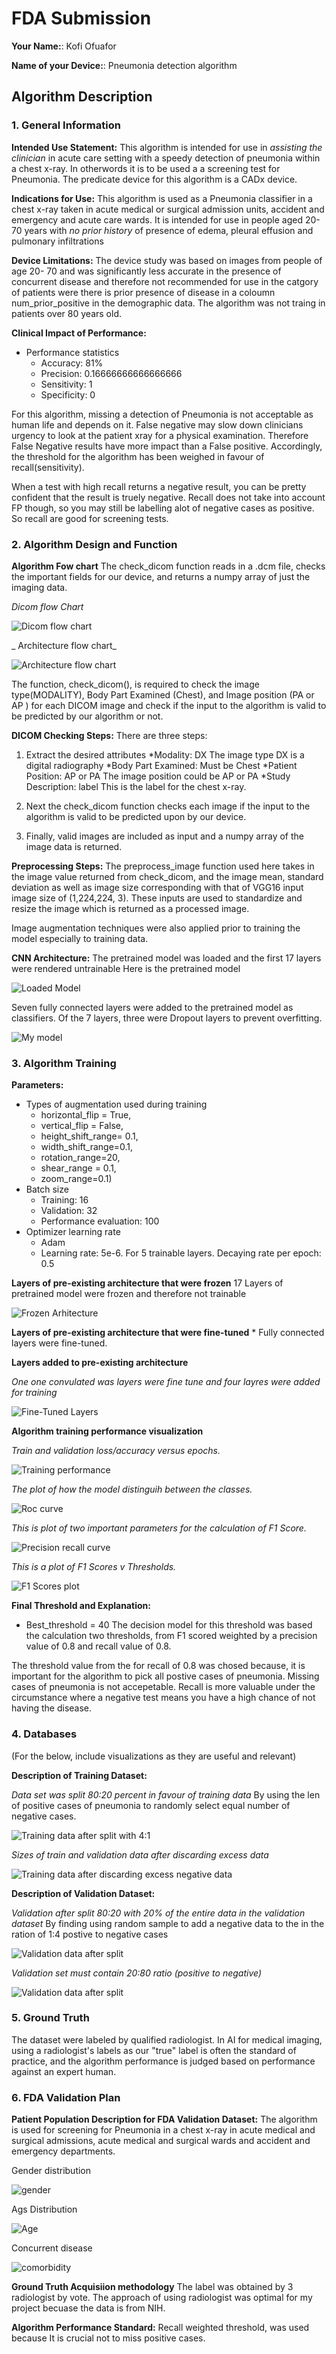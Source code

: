# FDA  Submission

**Your Name:**: Kofi Ofuafor

**Name of your Device:**: Pneumonia detection algorithm

## Algorithm Description 

### 1. General Information

**Intended Use Statement:** 
This algorithm is intended for use in _assisting the clinician_ in acute care setting with a speedy detection of pneumonia within a chest x-ray. In otherwords it is to be used a a screening test for Pneumonia. The predicate device for this algorithm is a CADx device.


**Indications for Use:**
This algorithm is used as a Pneumonia classifier in a chest x-ray taken in acute medical or surgical admission units, accident and emergency and acute care wards. It is intended for use in people aged 20-70 years with _no prior history_ of presence of edema, pleural effusion and pulmonary infiltrations


**Device Limitations:**
The device study was based on images from people of age 20- 70 and was significantly less accurate in the presence of concurrent disease and therefore not recommended for use in the catgory of patients were there is prior presence of disease in a coloumn num_prior_positive in the demographic data. The algorithm was not traing in patients over 80 years old. 

**Clinical Impact of Performance:**
* Performance statistics
    * Accuracy: 81%
    * Precision: 0.16666666666666666
    * Sensitivity: 1
    * Specificity: 0

For this algorithm, missing a detection of Pneumonia is not acceptable as human life and depends on it. False negative may slow down clinicians urgency to look at the patient xray for a physical examination. Therefore False Negative results have more impact than a False positive. Accordingly, the threshold for the algorithm has been weighed in favour of recall(sensitivity). 

When a test with high recall returns a negative result, you can be pretty confident that the result is truely negative. Recall does not take into account FP though, so you may still be labelling alot of negative cases as positive. So recall are good for screening tests.

### 2. Algorithm Design and Function

**Algorithm Fow chart**
The check_dicom function reads in a .dcm file, checks the important fields for our device, and returns a numpy array of just the imaging data.


_Dicom flow Chart_


![Dicom flow chart](/Figure/dicom-flow-chart.jpeg)



_ Architecture flow chart_


![Architecture flow chart](/Figure/architecture-diagram.jpeg)










The function, check_dicom(), is required to check the image type(MODALITY), Body Part Examined (Chest), and Image position (PA or AP ) for each DICOM image and check if the input to the algorithm is valid to be predicted by our algorithm or not.

**DICOM Checking Steps:**
There are three steps:
1. Extract the desired attributes
*Modality: DX
The image type DX is a digital radiography
*Body Part Examined: Must be Chest
*Patient Position: AP or PA
The image position could be AP or PA
*Study Description: label
This is the label for the chest x-ray.

2. Next the check_dicom function checks each image if the input to the algorithm is valid to be predicted upon by our device.

3. Finally, valid images are included as input and a numpy array of the image data is returned.

**Preprocessing Steps:**
The preprocess_image function used here takes in the image value returned from check_dicom, and the image mean, standard deviation as well as image size corresponding with that of VGG16 input image size of (1,224,224, 3). These inputs are used to standardize and resize the image which is returned as a processed image.

Image augmentation techniques were also applied prior to training the model especially to training data.

**CNN Architecture:**
The pretrained model was loaded and the first 17 layers were rendered untrainable
Here is the pretrained model



   ![Loaded Model](/Figure/pre_trained_model.jpeg)


Seven fully connected layers were added to the pretrained model as classifiers. Of the 7 layers, three were Dropout layers to prevent overfitting.


   ![My model](/Figure/my_model.jpeg)


### 3. Algorithm Training

**Parameters:**
* Types of augmentation used during training
    * horizontal_flip = True, 
    * vertical_flip = False, 
    * height_shift_range= 0.1, 
    * width_shift_range=0.1, 
    * rotation_range=20, 
    * shear_range = 0.1,
    * zoom_range=0.1)
* Batch size
    * Training: 16
    * Validation: 32
    * Performance evaluation: 100
* Optimizer learning rate
    * Adam
    * Learning rate: 5e-6. For 5 trainable layers. 
        Decaying rate per epoch: 0.5

**Layers of pre-existing architecture that were frozen**
17 Layers of pretrained model were frozen and therefore not trainable

   ![Frozen Arhitecture](/Figure/pre-existing-frozen-arch.jpeg )


**Layers of pre-existing architecture that were fine-tuned**
    * Fully connected layers were fine-tuned.  
    
  
**Layers added to pre-existing architecture**
    
   _One one convulated was layers were fine tune and four layres were added for training_
    
   ![Fine-Tuned Layers](/Figure/fine-tuned-layers.jpeg)


**Algorithm training performance visualization**

   _Train and validation loss/accuracy versus epochs._

  ![Training performance](/Figure/training-performance-plot.jpeg)

  
  _The plot of how the model distinguih between the classes._
  
  ![Roc curve](/Figure/plot-auc-curve.jpeg)

  
  _This is plot of two important parameters for the calculation of F1 Score._
  
  ![Precision recall curve](/Figure/pr.jpeg)
  
  _This is a plot of F1 Scores v Thresholds._
  
  ![F1 Scores plot](/Figure/f1-scores.jpeg)



**Final Threshold and Explanation:**
* Best_threshold = 40
The decision model for this threshold was based the calculation two thresholds, from  F1 scored weighted by a precision value of 0.8 and recall value of 0.8.

The threshold value from the for recall of 0.8 was chosed because, it is important for the algorithm to pick all postive cases of pneumonia. Missing cases of pneumonia is not accepetable. Recall is more valuable under the circumstance where a negative test means you have a high chance of not having the disease. 

### 4. Databases
 (For the below, include visualizations as they are useful and relevant)

**Description of Training Dataset:** 

   _Data set was split 80:20 percent in favour of training data_
    By using the len of positive cases of pneumonia to randomly select equal number of negative cases.
    
   ![Training data after split with 4:1](/Figure/train-data-b4.jpeg)
   
   _Sizes of train and validation data after discarding excess data_
   
   ![Training data after discarding excess negative data](/Figure/train-data-after.jpeg)



**Description of Validation Dataset:** 

   _Validation after split 80:20 with 20% of the entire data in the validation dataset_
   By finding using random sample to add a negative data to the in the ration of 1:4 postive to negative cases

   ![Validation data after split](/Figure/val-data-b4.jpeg)

   
   _Validation set must contain 20:80 ratio (positive to negative)_
   
   ![Validation data after split](/Figure/val-data-after.jpeg)
   
   
   

### 5. Ground Truth
The dataset were labeled by qualified radiologist. In AI for medical imaging, using a radiologist's labels as our "true" label is often the standard of practice, and the algorithm performance is judged based on performance against an expert human.



### 6. FDA Validation Plan

**Patient Population Description for FDA Validation Dataset:**
The algorithm is used for screening for Pneumonia in a chest x-ray in acute medical and surgical admissions, acute medical and surgical wards and accident and emergency departments.

 Gender distribution

 ![gender](/Figure/gender.jpeg)
 
 Ags Distribution
 
 ![Age](/Figure/age.jpeg)
 
 Concurrent disease

 ![comorbidity](/Figure/comorbidity.jpeg)
 
 


**Ground Truth Acquisiion methodology**
The label was obtained by 3 radiologist by vote. The approach of using radiologist was optimal for my project becuase the data is from NIH.


**Algorithm Performance Standard:**
Recall weighted threshold, was used because It is crucial not to miss positive cases.

